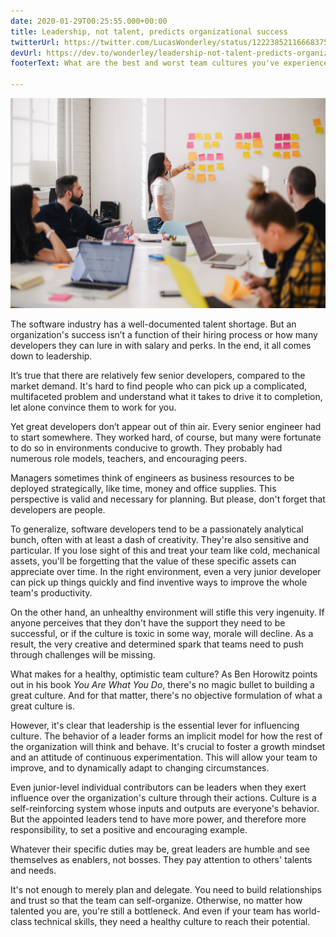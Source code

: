 ```yaml
---
date: 2020-01-29T00:25:55.000+00:00
title: Leadership, not talent, predicts organizational success
twitterUrl: https://twitter.com/LucasWonderley/status/1222385211666837506
devUrl: https://dev.to/wonderley/leadership-not-talent-predicts-organizational-success-30p5
footerText: What are the best and worst team cultures you've experienced?

---
```

![](/uploads/teamwork.jpg)

The software industry has a well-documented talent shortage. But an organization's success isn’t a function of their hiring process or how many developers they can lure in with salary and perks. In the end, it all comes down to leadership.

It’s true that there are relatively few senior developers, compared to the market demand. It's hard to find people who can pick up a complicated, multifaceted problem and understand what it takes to drive it to completion, let alone convince them to work for you.

Yet great developers don’t appear out of thin air. Every senior engineer had to start somewhere. They worked hard, of course, but many were fortunate to do so in environments conducive to growth. They probably had numerous role models, teachers, and encouraging peers.

Managers sometimes think of engineers as business resources to be deployed strategically, like time, money and office supplies. This perspective is valid and necessary for planning. But please, don't forget that developers are people.

To generalize, software developers tend to be a passionately analytical bunch, often with at least a dash of creativity. They're also sensitive and particular. If you lose sight of this and treat your team like cold, mechanical assets, you'll be forgetting that the value of these specific assets can appreciate over time. In the right environment, even a very junior developer can pick up things quickly and find inventive ways to improve the whole team's productivity.

On the other hand, an unhealthy environment will stifle this very ingenuity. If anyone perceives that they don't have the support they need to be successful, or if the culture is toxic in some way, morale will decline. As a result, the very creative and determined spark that teams need to push through challenges will be missing.

What makes for a healthy, optimistic team culture? As Ben Horowitz points out in his book _You Are What You Do_, there's no magic bullet to building a great culture. And for that matter, there's no objective formulation of what a great culture is.

However, it's clear that leadership is the essential lever for influencing culture. The behavior of a leader forms an implicit model for how the rest of the organization will think and behave. It's crucial to foster a growth mindset and an attitude of continuous experimentation. This will allow your team to improve, and to dynamically adapt to changing circumstances.

Even junior-level individual contributors can be leaders when they exert influence over the organization's culture through their actions. Culture is a self-reinforcing system whose inputs and outputs are everyone's behavior. But the appointed leaders tend to have more power, and therefore more responsibility, to set a positive and encouraging example.

Whatever their specific duties may be, great leaders are humble and see themselves as enablers, not bosses. They pay attention to others' talents and needs.

It's not enough to merely plan and delegate. You need to build relationships and trust so that the team can self-organize. Otherwise, no matter how talented you are, you're still a bottleneck. And even if your team has world-class technical skills, they need a healthy culture to reach their potential.